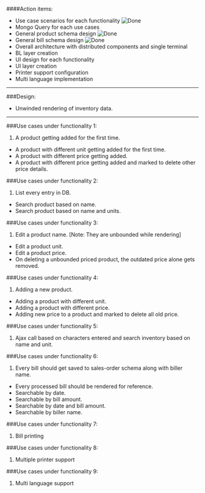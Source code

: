 [tick]: https://raw.github.com/retalemine/roadmap/master/images/tick-16x12.png "Done"

####Action items:
* Use case scenarios for each functionality ![][tick]
* Mongo Query for each use cases
* General product schema design ![][tick]
* General bill schema design ![][tick]
* Overall architecture with distributed components and single terminal
* BL layer creation
* UI design for each functionality
* UI layer creation
* Printer support configuration
* Multi language implementation

---
###Design:
* Unwinded rendering of inventory data.

---
###Use cases under functionality 1:
1. A product getting added for the first time.
* A product with different unit getting added for the first time.
* A product with different price getting added.
* A product with different price getting added and marked to delete other price details.

###Use cases under functionality 2:
1. List every entry in DB.
* Search product based on name.
* Search product based on name and units.

###Use cases under functionality 3:
1. Edit a product name. [Note: They are unbounded while rendering]
* Edit a product unit.
* Edit a product price.
* On deleting a unbounded priced product, the outdated price alone gets removed.

###Use cases under functionality 4:
1. Adding a new product.
* Adding a product with different unit.
* Adding a product with different price.
* Adding new price to a product and marked to delete all old price.

###Use cases under functionality 5:
1. Ajax call based on characters entered and search inventory based on name and unit.

###Use cases under functionality 6:
1. Every bill should get saved to sales-order schema along with biller name.
* Every processed bill should be rendered for reference.
* Searchable by date.
* Searchable by bill amount.
* Searchable by date and bill amount.
* Searchable by biller name.

###Use cases under functionality 7:
1. Bill printing

###Use cases under functionality 8:
1. Multiple printer support

###Use cases under functionality 9:
1. Multi language support

